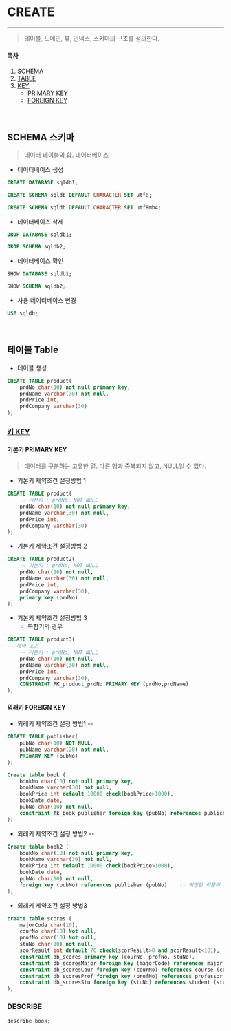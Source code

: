 # CREATE
---
> 테이블, 도메인, 뷰, 인덱스, 스키마의 구조를 정의한다.

#### 목차
1. [SCHEMA](#schema-스키마)
2. [TABLE](#테이블-table)
3. [KEY](#키-keyuserssaehimdesktoptildatabasekeymd)
    * [PRIMARY KEY](#기본키-primary-key)
    * [FOREIGN KEY](#외래키-foreign-key)

<br>

## SCHEMA 스키마
> 데이터 테이블의 합. 데이터베이스

* 데이터베이스 생성
``` sql
CREATE DATABASE sqldb1;
```
```sql
CREATE SCHEMA sqldb DEFAULT CHARACTER SET utf8;
```
```sql
CREATE SCHEMA sqldb DEFAULT CHARACTER SET utf8mb4;
```

* 데이터베이스 삭제
``` sql
DROP DATABASE sqldb1;
```
```sql
DROP SCHEMA sqldb2;
```

* 데이터베이스 확인
```sql
SHOW DATABASE sqldb1;
```
```sql
SHOW SCHEMA sqldb2;
```

* 사용 데이터베이스 변경
```sql
USE sqldb;
```

<br>

## 테이블 Table
* 테이블 생성
``` sql
CREATE TABLE product(
	prdNo char(10) not null primary key,
    prdName varchar(30) not null,
    prdPrice int,
    prdCompany varchar(30)
);
```
### [키 KEY](/Users/saehim/Desktop/TIL/Database/Key.md)

#### 기본키 PRIMARY KEY
> 데이터를 구분하는 고유한 열. 다른 행과 중복되지 않고, NULL일 수 없다.

* 기본키 제약조건 설정방법 1
```sql
CREATE TABLE product(
	-- 기본키 : prdNo, NOT NULL
	prdNo char(10) not null primary key,
    prdName varchar(30) not null,
    prdPrice int,
    prdCompany varchar(30)
);
```

* 기본키 제약조건 설정방법 2
```sql
CREATE TABLE product2(
	-- 기본키 : prdNo, NOT NULL
	prdNo char(10) not null,
    prdName varchar(30) not null,
    prdPrice int,
    prdCompany varchar(30),
    primary key (prdNo)
);
```

* 기본키 제약조건 설정방법 3
    + 복합키의 경우
```sql
CREATE TABLE product3(
-- 제약 조건
	-- 기본키 : prdNo, NOT NULL
	prdNo char(10) not null,
    prdName varchar(30) not null,
    prdPrice int,
    prdCompany varchar(30),
    CONSTRAINT PK_product_prdNo PRIMARY KEY (prdNo,prdName)
);
```

#### 외래키 FOREIGN KEY
* 외래키 제약조건 설정 방법1 --
```SQL
CREATE TABLE publisher(
	pubNo char(10) NOT NULL,
    pubName varchar(20) not null,
    PRImARY KEY (pubNo)
);
```
```SQL
Create table book (
	bookNo char(10) not null primary key,
    bookName varchar(30) not null,
    bookPrice int default 10000 check(bookPrice>1000),
    bookDate date,
    pubNo char(10) not null,
    constraint fk_book_publisher foreign key (pubNo) references publisher (pubNo)	--
);
```

* 외래키 제약조건 설정 방법2 --
```SQL
Create table book2 (
	bookNo char(10) not null primary key,
    bookName varchar(30) not null,
    bookPrice int default 10000 check(bookPrice>1000),
    bookDate date,
    pubNo char(10) not null,
    foreign key (pubNo) references publisher (pubNo)	-- 지정한 이름이 없으므로 임의 이름으로 설정
);
```

* 외래키 제약조건 설정 방법3
```SQL
create table scores (
	majorCode char(10),
    courNo char(10) Not null,
    profNo char(10) Not null,
    stuNo char(10) not null,
    scorResult int default 70 check(scorResult>0 and scorResult<101),
    constraint db_scores primary key (courNo, profNo, stuNo),							-- 한번에 설정해주어야 함. 오류남.
    constraint db_scoresMajor foreign key (majorCode) references major (majorCode),
    constraint db_scoresCour foreign key (courNo) references course (courNo),
    constraint db_scoresProf foreign key (profNo) references professor (profNo),
    constraint db_scoresStu foreign key (stuNo) references student (stuNo)
);
```

### DESCRIBE
```SQL
describe book;
```